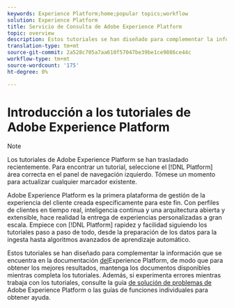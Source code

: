 ```yaml
---
keywords: Experience Platform;home;popular topics;workflow
solution: Experience Platform
title: Servicio de Consulta de Adobe Experience Platform
topic: overview
description: Estos tutoriales se han diseñado para complementar la información que se encuentra en la documentación del Experience Platform, de modo que para obtener los mejores resultados, mantenga los documentos disponibles mientras completa los tutoriales.
translation-type: tm+mt
source-git-commit: 2a528c705a7aa610f57047be39be1ce9886ce44c
workflow-type: tm+mt
source-wordcount: '175'
ht-degree: 0%

---
```



# Introducción a los tutoriales de Adobe Experience Platform

>[!NOTE]
>
>Los tutoriales de Adobe Experience Platform se han trasladado recientemente. Para encontrar un tutorial, seleccione el [!DNL Platform] área correcta en el panel de navegación izquierdo. Tómese un momento para actualizar cualquier marcador existente.

Adobe Experience Platform es la primera plataforma de gestión de la experiencia del cliente creada específicamente para este fin. Con perfiles de clientes en tiempo real, inteligencia continua y una arquitectura abierta y extensible, hace realidad la entrega de experiencias personalizadas a gran escala. Empiece con [!DNL Platform] rapidez y facilidad siguiendo los tutoriales paso a paso de todo, desde la preparación de los datos para la ingesta hasta algoritmos avanzados de aprendizaje automático.

Estos tutoriales se han diseñado para complementar la información que se encuentra en la documentación [del](../landing/documentation/overview.md)Experience Platform, de modo que para obtener los mejores resultados, mantenga los documentos disponibles mientras completa los tutoriales. Además, si experimenta errores mientras trabaja con los tutoriales, consulte la guía [de solución de problemas de](../landing/troubleshooting.md) Adobe Experience Platform o las guías de funciones individuales para obtener ayuda.